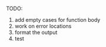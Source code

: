 TODO:
1. add empty cases for function body
2. work on error locations
3. format the output
4. test 

